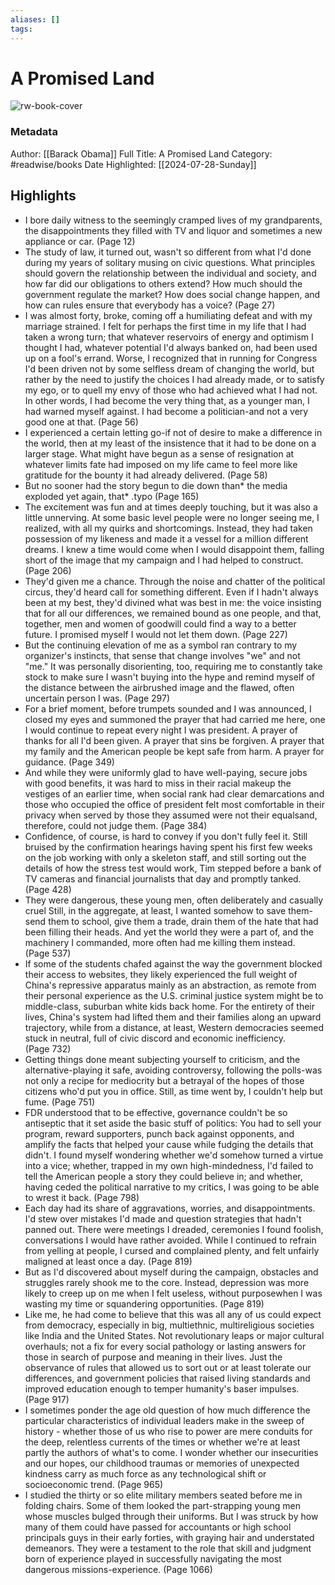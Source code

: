 ```yaml
---
aliases: []
tags:
---
```

# A Promised Land

![rw-book-cover](https://m.media-amazon.com/images/I/91D5xAOAVjL._SY160.jpg)
### Metadata
Author: [[Barack Obama]]
Full Title: A Promised Land
Category: #readwise/books
Date Highlighted: [[2024-07-28-Sunday]]

## Highlights
- I bore daily witness to the seemingly cramped lives of my grandparents, the disappointments they filled with TV and liquor and sometimes a new appliance or car. (Page 12)
- The study of law, it turned out, wasn't so different from what I'd done during my years of solitary musing on civic questions. What principles should govern the relationship between the individual and society, and how far did our obligations to others extend? How much should the government regulate the market? How does social change happen, and how can rules ensure that everybody has a voice? (Page 27)
- I was almost forty, broke, coming off a humiliating defeat and with my marriage strained. I felt for perhaps the first time in my life that I had taken a wrong turn; that whatever reservoirs of energy and optimism I thought I had, whatever potential I'd always banked on, had been used up on a fool's errand. Worse, I recognized that in running for Congress I'd been driven not by some selfless dream of changing the world, but rather by the need to justify the choices I had already made, or to satisfy my ego, or to quell my envy of those who had achieved what I had not.
  In other words, I had become the very thing that, as a younger man, I had warned myself against. I had become a politician-and not a very good one at that. (Page 56)
- I experienced a certain letting go-if not of desire to make a difference in the world, then at my least of the insistence that it had to be done on a larger stage. What might have begun as a sense of resignation at whatever limits fate had imposed on my life came to feel more like gratitude for the bounty it had already delivered. (Page 58)
- But no sooner had the story begun to die down than* the media exploded yet again,
  that*
  .typo (Page 165)
- The excitement was fun and at times deeply touching, but it was also a little unnerving. At some basic level people were no longer seeing me, I realized, with all my quirks and shortcomings. Instead, they had taken possession of my likeness and made it a vessel for a million different dreams. I knew a time would come when I would disappoint them, falling short of the image that my campaign and I had helped to construct. (Page 206)
- They'd given me a chance. Through the noise and chatter of the political circus, they'd heard call for something different. Even if I hadn't always been at my best, they'd divined what was best in me: the voice insisting that for all our differences, we remained bound as one people, and that, together, men and women of goodwill could find a way to a better future.
  I promised myself I would not let them down. (Page 227)
- But the continuing elevation of me as a symbol ran contrary to my organizer's instincts, that sense that change involves "we" and not "me." It was personally disorienting, too, requiring me to constantly take stock to make sure I wasn't buying into the hype and remind myself of the distance between the airbrushed image and the flawed, often uncertain person I was. (Page 297)
- For a brief moment, before trumpets sounded and I was announced, I closed my eyes and summoned the prayer that had carried me here, one I would continue to repeat every night I was president.
  A prayer of thanks for all I'd been given. A prayer that sins be forgiven. A prayer that my family and the American people be kept safe from harm.
  A prayer for guidance. (Page 349)
- And while they were uniformly glad to have well-paying, secure jobs with good benefits, it was hard to miss in their racial makeup the vestiges of an earlier time, when social rank had clear demarcations and those who occupied the office of president felt most comfortable in their privacy when served by those they assumed were not their equalsand, therefore, could not judge them. (Page 384)
- Confidence, of course, is hard to convey if you don't fully feel it. Still bruised by the confirmation hearings having spent his first few weeks on the job working with only a skeleton staff, and still sorting out the details of how the stress test would work, Tim stepped before a bank of TV cameras and financial journalists that day and promptly tanked. (Page 428)
- They were dangerous, these young men, often deliberately and casually cruel Still, in the aggregate, at least, I wanted somehow to save them-send them to school, give them a trade, drain them of the hate that had been filling their heads.
  And yet the world they were a part of, and the machinery I commanded, more often had me killing them instead. (Page 537)
- If some of the students chafed against the way the government blocked their access to websites, they likely experienced the full weight of China's repressive apparatus mainly as an abstraction, as remote from their personal experience as the U.S. criminal justice system might be to middle-class, suburban white kids back home. For the entirety of their lives, China's system had lifted them and their families along an upward trajectory, while from a distance, at least, Western democracies seemed stuck in neutral, full of civic discord and economic inefficiency. (Page 732)
- Getting things done meant subjecting yourself to criticism, and the alternative-playing it safe, avoiding controversy, following the polls-was not only a recipe for mediocrity but a betrayal of the hopes of those citizens who'd put you in office.
  Still, as time went by, I couldn't help but fume. (Page 751)
- FDR understood that to be effective, governance couldn't be so antiseptic that it set aside the basic stuff of politics: You had to sell your program, reward supporters, punch back against opponents, and amplify the facts that helped your cause while fudging the details that didn't. I found myself wondering whether we'd somehow turned a virtue into a vice; whether, trapped in my own high-mindedness, I'd failed to tell the American people a story they could believe in; and whether, having ceded the political narrative to my critics, I was going to be able to wrest it back. (Page 798)
- Each day had its share of aggravations, worries, and disappointments. I'd stew over mistakes I'd made and question strategies that hadn't panned out. There were meetings I dreaded, ceremonies I found foolish, conversations I would have rather avoided. While I continued to refrain from yelling at people, I cursed and complained plenty, and felt unfairly maligned at least once a day. (Page 819)
- But as I'd discovered about myself during the campaign, obstacles and struggles rarely shook me to the core. Instead, depression was more likely to creep up on me when I felt useless, without purposewhen I was wasting my time or squandering opportunities. (Page 819)
- Like me, he had come to believe that this was all any of us could expect from democracy, especially in big, multiethnic, multireligious societies like India and the United States. Not revolutionary leaps or major cultural overhauls; not a fix for every social pathology or lasting answers for those in search of purpose and meaning in their lives. Just the observance of rules that allowed us to sort out or at least tolerate our differences, and government policies that raised living standards and improved education enough to temper humanity's baser impulses. (Page 917)
- I sometimes ponder the age old question of how much difference the particular characteristics of individual leaders make in the sweep of history - whether those of us who rise to power are mere conduits for the deep, relentless currents of the times or whether we're at least partly the authors of what's to come. I wonder whether our insecurities and our hopes, our childhood traumas or memories of unexpected kindness carry as much force as any technological shift or socioeconomic trend. (Page 965)
- I studied the thirty or so elite military members seated before me in folding chairs. Some of them looked the part-strapping young men whose muscles bulged through their uniforms. But I was struck by how many of them could have passed for accountants or high school principals guys in their early forties, with graying hair and understated demeanors.
  They were a testament to the role that skill and judgment born of experience played in successfully navigating the most dangerous missions-experience. (Page 1066)
